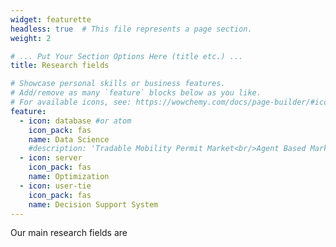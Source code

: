 ```yaml
---
widget: featurette
headless: true  # This file represents a page section.
weight: 2

# ... Put Your Section Options Here (title etc.) ...
title: Research fields

# Showcase personal skills or business features.
# Add/remove as many `feature` blocks below as you like.
# For available icons, see: https://wowchemy.com/docs/page-builder/#icons
feature:
  - icon: database #or atom
    icon_pack: fas
    name: Data Science
    #description: 'Tradable Mobility Permit Market<br/>Agent Based Market Simulation'
  - icon: server
    icon_pack: fas
    name: Optimization
  - icon: user-tie
    icon_pack: fas
    name: Decision Support System
---
```


Our main research fields are
